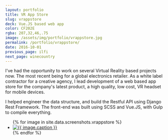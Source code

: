 ```yaml
---
layout: portfolio
title: VR App Store
slug: vrappstore
deck: Vue.JS based web app
color: CF202E
rgba: 207,32,46,.75
image: /assets/img/portfolio/vrappstore.jpg
permalink: /portfolio/vrappstore/
date: 2016-10-01
previous_page: ilfi
next_page: winecountry
---
```


I've had the opportunity to work on several Virtual Reality based projects now. The most recent being for a global electronics retailer. As a white label contractor for a creative agency, I lead development of a web based app store for the company's latest product, a high quality, low cost, VR headset for mobile devices.

I helped engineer the data structure, and build the Restful API using Django Rest Framework. The front-end was built using SCSS and Vue.JS, with Gulp to compile everything.

<ul class="list-inline clearfix">
{% for image in site.data.screenshots.vrappstore %}
<li class="col-xs-2">
<a href="{{image.url}}" class="thumbnail lightbox">
  <img class="img-rounded" src="{{image.thumb}}" alt="{{ image.caption }}">
</a>
</li>
{% endfor %}
</ul>
